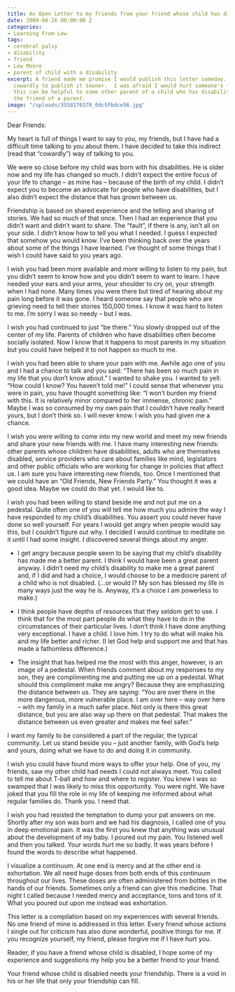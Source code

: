 ```yaml
---
title: An Open Letter to my friends from your friend whose child has disabilities
date: 2009-08-16 00:00:00 Z
categories:
- Learning From Lew
tags:
- cerebral palsy
- disability
- friend
- Lew Moore
- parent of child with a disability
excerpt: A friend made me promise I would publish this letter someday.  I was too
  cowardly to publish it sooner.  I was afraid I would hurt someone's feelings.  Maybe
  this can be helpful to some other parent of a child who has disabilities - or to
  the friend of a parent.
image: "/uploads/3558176378_0dc5fbdce56.jpg"
---
```


Dear Friends:

My heart is full of things I want to say to you, my friends, but I have had a difficult time talking to you about them. I have decided to take this indirect (read that “cowardly”) way of talking to you.

We were so close before my child was born with his disabilities. He is older now and my life has changed so much. I didn’t expect the entire focus of your life to change – as mine has – because of the birth of my child. I didn’t expect you to become an advocate for people who have disabilities, but I also didn’t expect the distance that has grown between us.

Friendship is based on shared experience and the telling and sharing of stories. We had so much of that once. Then I had an experience that you didn’t want and didn’t want to share. The “fault”, if there is any, isn’t all on your side. I didn’t know how to tell you what I needed. I guess I expected that somehow you would know. I’ve been thinking back over the years about some of the things I have learned. I’ve thought of some things that I wish I could have said to you years ago.

I wish you had been more available and more willing to listen to my pain, but you didn’t seem to know how and you didn’t seem to want to learn. I have needed your ears and your arms, your shoulder to cry on, your strength when I had none. Many times you were there but tired of hearing about my pain long before it was gone. I heard someone say that people who are grieving need to tell their stories 150,000 times. I know it was hard to listen to me. I’m sorry I was so needy – but I was.

I wish you had continued to just “be there.” You slowly dropped out of the center of my life. Parents of children who have disabilities often become socially isolated. Now I know that it happens to most parents in my situation but you could have helped it to not happen so much to me.

I wish you had been able to share your pain with me. Awhile ago one of you and I had a chance to talk and you said: “There has been so much pain in my life that you don’t know about.” I wanted to shake you. I wanted to yell: “How could I know? You haven’t told me!” I could sense that whenever you were in pain, you have thought something like: “I won’t burden my friend with this. It is relatively minor compared to her immense, chronic pain.” Maybe I was so consumed by my own pain that I couldn’t have really heard yours, but I don’t think so. I will never know. I wish you had given me a chance.

I wish you were willing to come into my new world and meet my new friends and share your new friends with me. I have many interesting new friends: other parents whose children have disabilities, adults who are themselves disabled, service providers who care about families like mind, legislators and other public officials who are working for change in policies that affect us. I am sure you have interesting new friends, too. Once I mentioned that we could have an “Old Friends, New Friends Party.” You thought it was a good idea. Maybe we could do that yet. I would like to.

I wish you had been willing to stand beside me and not put me on a pedestal. Quite often one of you will tell me how much you admire the way I have responded to my child’s disabilities. You assert you could never have done so well yourself. For years I would get angry when people would say this, but I couldn’t figure out why. I decided I would continue to meditate on it until I had some insight. I discovered several things about my anger.

* I get angry because people seem to be saying that my child’s disability has made me a better parent. I think I would have been a great parent anyway. I didn’t need my child’s disability to make me a great parent and, if I did and had a choice, I would choose to be a mediocre parent of a child who is not disabled. (…or would I? My son has blessed my life in many ways just the way he is. Anyway, it’s a choice I am powerless to make.)

* I think people have depths of resources that they seldom get to use. I think that for the most part people do what they have to do in the circumstances of their particular lives. I don’t think I have done anything very exceptional. I have a child. I love him. I try to do what will make his and my life better and richer. (I let God help and support me and that has made a fathomless difference.)

* The insight that has helped me the most with this anger, however, is an image of a pedestal. When friends comment about my responses to my son, they are complimenting me and putting me up on a pedestal. What should this compliment make me angry? Because they are emphasizing the distance between us. They are saying: “You are over there in the more dangerous, more vulnerable place. I am over here – way over here – with my family in a much safer place. Not only is there this great distance, but you are also way up there on that pedestal. That makes the distance between us even greater and makes me feel safer.”

I want my family to be considered a part of the regular, the typical community. Let us stand beside you – just another family, with God’s help and yours, doing what we have to do and doing it in community.

I wish you could have found more ways to offer your help. One of you, my friends, saw my other child had needs I could not always meet. You called to tell me about T-ball and how and where to register. You knew I was so swamped that I was likely to miss this opportunity. You were right. We have joked that you fill the role in my life of keeping me informed about what regular families do. Thank you. I need that.

I wish you had resisted the temptation to dump your pat answers on me. Shortly after my son was born and we had his diagnosis, I called one of you in deep emotional pain. It was the first you knew that anything was unusual about the development of my baby. I poured out my pain. You listened well and then you talked. Your words hurt me so badly. It was years before I found the words to describe what happened.

I visualize a continuum. At one end is mercy and at the other end is exhortation. We all need huge doses from both ends of this continuum throughout our lives. These doses are often administered from bottles in the hands of our friends. Sometimes only a friend can give this medicine. That night I called because I needed mercy and acceptance, tons and tons of it. What you poured out upon me instead was exhortation.

This letter is a compilation based on my experiences with several friends. No one friend of mine is addressed in this letter. Every friend whose actions I single out for criticism has also done wonderful, positive things for me. If you recognize yourself, my friend, please forgive me if I have hurt you.

Reader, if you have a friend whose child is disabled, I hope some of my experience and suggestions my help you be a better friend to your friend.

Your friend whose child is disabled needs your friendship. There is a void in his or her life that only your friendship can fill.

